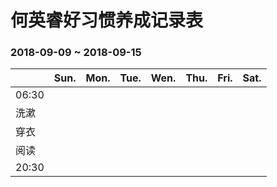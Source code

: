何英睿好习惯养成记录表
==================

### 2018-09-09 ~ 2018-09-15

|     |Sun.|Mon.|Tue.|Wen.|Thu.|Fri.|Sat.|
|:----|:---|:---|:---|:---|:---|:---|:---|
|06:30|    |    |    |    |    |    |    |
|洗漱  |    |    |    |    |    |    |    |
|穿衣  |    |    |    |    |    |    |    |
|阅读  |    |    |    |    |    |    |    |
|20:30|    |    |    |    |    |    |    |
